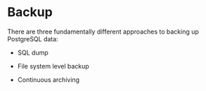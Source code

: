 # Backup



There are three fundamentally different approaches to backing up PostgreSQL data:

- SQL dump

- File system level backup

- Continuous archiving

